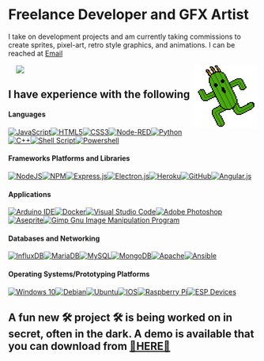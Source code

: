 # Freelance Developer and GFX Artist
I take on development projects and am currently taking commissions to create sprites, pixel-art, retro style graphics, and animations. I can be reached at [Email](mailto:HaroldPetersInskipp@gmail.com)

<img align="right" alt="GIF" height="128px" src="Cactuar.gif" />

<a href="https://github.com/HaroldPetersInskipp">
  <img style="margin: 0 1rem" align="center" src="https://github-readme-stats.vercel.app/api/top-langs/?username=HaroldPetersInskipp&langs_count=8&layout=compact&theme=tokyonight" />
</a>

## I have experience with the following

#### Languages

[![JavaScript](https://img.shields.io/badge/javascript-%23323330.svg?style=for-the-badge&logo=javascript&logoColor=%23F7DF1E)](https://developer.mozilla.org/en-US/docs/Web/JavaScript)[![HTML5](https://img.shields.io/badge/html5-%23E34F26.svg?style=for-the-badge&logo=html5&logoColor=white)](https://developer.mozilla.org/en-US/docs/Web/HTML)[![CSS3](https://img.shields.io/badge/css3-%231572B6.svg?style=for-the-badge&logo=css3&logoColor=white)](https://developer.mozilla.org/en-US/docs/Web/CSS)[![Node-RED](https://img.shields.io/badge/Node--Red-8F0000?style=for-the-badge&logo=nodered&logoColor=white)](https://nodered.org/)[![Python](https://img.shields.io/badge/python-3670A0?style=for-the-badge&logo=python&logoColor=ffdd54)](https://www.python.org/)[![C++](https://img.shields.io/badge/C%2B%2B-00599C?style=for-the-badge&logo=c%2B%2B&logoColor=white)](https://cplusplus.com/reference/)[![Shell Script](https://img.shields.io/badge/shell_script-%23121011.svg?style=for-the-badge&logo=gnu-bash&logoColor=white)](https://www.shellscript.sh/)[![Powershell](https://img.shields.io/badge/Powershell-2CA5E0?style=for-the-badge&logo=powershell&logoColor=white)]([https://](https://learn.microsoft.com/en-us/powershell/))

#### Frameworks Platforms and Libraries

[![NodeJS](https://img.shields.io/badge/node.js-%2343853D.svg?style=for-the-badge&logo=node.js&logoColor=white)](https://nodejs.org/)[![NPM](https://img.shields.io/badge/NPM-%23000000.svg?style=for-the-badge&logo=npm&logoColor=white)](https://www.npmjs.com/~inskipp)[![Express.js](https://img.shields.io/badge/express.js-%23404d59.svg?style=for-the-badge&logo=express&logoColor=%2361DAFB)](https://github.com/expressjs/express)[![Electron.js](https://img.shields.io/badge/Electron-191970?style=for-the-badge&logo=Electron&logoColor=white)](https://www.electronjs.org/)[![Heroku](https://img.shields.io/badge/heroku-%23430098.svg?style=for-the-badge&logo=heroku&logoColor=white)](https://www.heroku.com/)[![GitHub](https://img.shields.io/badge/github-%23121011.svg?style=for-the-badge&logo=github&logoColor=white)](https://github.com/)[![Angular.js](https://img.shields.io/badge/angular.js-%23E23237.svg?style=for-the-badge&logo=angularjs&logoColor=white)](https://github.com/angular/angular.js)

#### Applications

[![Arduino IDE](https://img.shields.io/badge/Arduino_IDE-00979D?style=for-the-badge&logo=arduino&logoColor=white)](https://github.com/arduino/arduino-ide)[![Docker](https://img.shields.io/badge/docker-%230db7ed.svg?style=for-the-badge&logo=docker&logoColor=white)](https://docs.docker.com/)[![Visual Studio Code](https://img.shields.io/badge/VisualStudioCode-0078d7.svg?style=for-the-badge&logo=visual-studio-code&logoColor=white)](https://code.visualstudio.com/)[![Adobe Photoshop](https://img.shields.io/badge/adobephotoshop-%2331A8FF.svg?style=for-the-badge&logo=adobephotoshop&logoColor=white)](https://www.adobe.com/products/photoshop.html)[![Aseprite](https://img.shields.io/badge/Aseprite-FFFFFF?style=for-the-badge&logo=Aseprite&logoColor=#7D929E)](https://www.aseprite.org/)[![Gimp Gnu Image Manipulation Program](https://img.shields.io/badge/Gimp-657D8B?style=for-the-badge&logo=gimp&logoColor=FFFFFF)](https://www.gimp.org/)

#### Databases and Networking

[![InfluxDB](https://img.shields.io/badge/InfluxDB-22ADF6?style=for-the-badge&logo=InfluxDB&logoColor=white)](https://docs.influxdata.com/)[![MariaDB](https://img.shields.io/badge/MariaDB-003545?style=for-the-badge&logo=mariadb&logoColor=white)](https://mariadb.com/kb/)[![MySQL](https://img.shields.io/badge/mysql-%23005C84.svg?style=for-the-badge&logo=mysql&logoColor=white)](https://docs.oracle.com/en-us/iaas/mysql-database/)[![MongoDB](https://img.shields.io/badge/MongoDB-%234ea94b.svg?style=for-the-badge&logo=mongodb&logoColor=white)](https://www.mongodb.com/docs/)[![Apache](https://img.shields.io/badge/apache-%23D42029.svg?style=for-the-badge&logo=apache&logoColor=white)](https://httpd.apache.org/docs/current/)[![Ansible](https://img.shields.io/badge/ansible-%231A1918.svg?style=for-the-badge&logo=ansible&logoColor=white)](https://docs.ansible.com/ansible/latest/installation_guide/)

#### Operating Systems/Prototyping Platforms

[![Windows 10](https://img.shields.io/badge/Windows-0078D6?style=for-the-badge&logo=windows&logoColor=white)](https://www.microsoft.com/en-us/windows)[![Debian](https://img.shields.io/badge/Debian-D70A53?style=for-the-badge&logo=debian&logoColor=white)](https://www.debian.org/)[![Ubuntu](https://img.shields.io/badge/Ubuntu-E95420?style=for-the-badge&logo=ubuntu&logoColor=white)](https://ubuntu.com/)[![IOS](https://img.shields.io/badge/iOS-000000?style=for-the-badge&logo=apple&logoColor=white)](https://www.apple.com/ios/)[![Raspberry Pi](https://img.shields.io/badge/-RaspberryPi-CD2355?style=for-the-badge&logo=Raspberry-Pi)](https://www.raspberrypi.com/software/operating-systems/)[![ESP Devices](https://img.shields.io/badge/esp8266-E7352C?style=for-the-badge&logo=espressif&logoColor=white)](https://www.espressif.com/en)

## A fun new 🛠 project 🛠 is being worked on in secret, often in the dark. A demo is available that you can download from [📁HERE📁](https://github.com/HaroldPetersInskipp/GameDemo)
